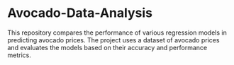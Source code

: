 # Avocado-Data-Analysis
This repository compares the performance of various regression models in predicting avocado prices. The project uses a dataset of avocado prices and evaluates the models based on their accuracy and performance metrics.
